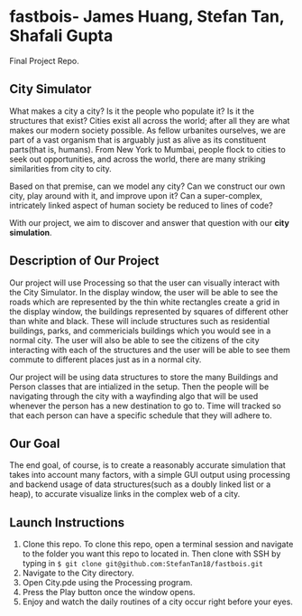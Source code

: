# fastbois- James Huang, Stefan Tan, Shafali Gupta
Final Project Repo. 
## City Simulator
What makes a city a city? Is it the people who populate it? Is it the structures that exist? Cities exist all across the world; after all they are what makes our modern society possible. As fellow urbanites ourselves, we are part of a vast organism that is arguably just as  alive as its constituent parts(that is, humans). From New York to Mumbai, people flock to cities to seek out opportunities, and across the world, there are many striking similarities from city to city.

Based on that premise, can we model any city? Can we construct our own city, play around with it, and improve upon it? Can a super-complex, intricately linked aspect of human society be reduced to lines of code?

With our project, we aim to discover and answer that question with our **city simulation**.
## Description of Our Project
Our project will use Processing so that the user can visually interact with the City Simulator. In the display window, the user will be able to see the roads which are represented by the thin white rectangles create a grid in the display window, the buildings represented by squares of different other than white and black. These will include structures such as residential buildings, parks, and commericials buildings which you would see in a normal city. The user will also be able to see the citizens of the city interacting with each of the structures and the user will be able to see them commute to different places just as in a normal city.

Our project will be using data structures to store the many Buildings and Person classes that are intialized in the setup. Then the people will be navigating through the city with a wayfinding algo that will be used whenever the person has a new destination to go to. Time will tracked so that each person can have a specific schedule that they will adhere to.
## Our Goal
The end goal, of course, is to create a reasonably accurate simulation that takes into account many factors, with a simple GUI output using processing and backend usage of data structures(such as a doubly linked list or a heap), to accurate visualize links in the complex web of a city. 
## Launch Instructions
1. Clone this repo. To clone this repo, open a terminal session and navigate to the folder you want this repo to located in. Then clone with SSH by typing in ```$ git clone git@github.com:StefanTan18/fastbois.git```
2. Navigate to the City directory.
3. Open City.pde using the Processing program.
4. Press the Play button once the window opens. 
5. Enjoy and watch the daily routines of a city occur right before your eyes.
